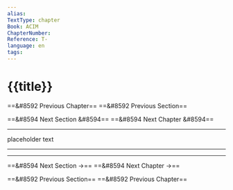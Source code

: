 ```yaml
---
alias: 
TextType: chapter
Book: ACIM
ChapterNumber: 
Reference: T-
language: en
tags:
---
```

# {{title}}

==&#8592 Previous Chapter== 
==&#8592 Previous Section== 

==&#8594 Next Section &#8594==
==&#8594 Next Chapter &#8594==
***
placeholder text

***
***

==&#8594 Next Section ->==
==&#8594 Next Chapter ->==

==&#8592 Previous Section==
==&#8592 Previous Chapter==
